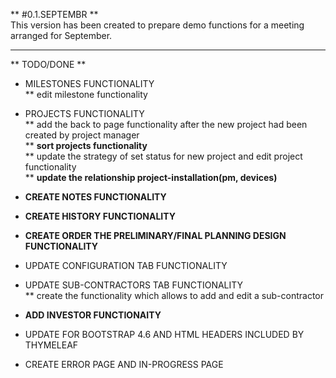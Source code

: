 ** #0.1.SEPTEMBR **  
This version has been created to prepare demo functions for a meeting arranged for September.

---

** TODO/DONE **

* MILESTONES FUNCTIONALITY  
 ** edit milestone functionality
 
* PROJECTS FUNCTIONALITY  
 ** add the back to page functionality after the new project had been created by project manager  
 ** **sort projects functionality**     
 ** update the strategy of set status for new project and edit project functionality  
 ** **update the relationship project-installation(pm, devices)**

* **CREATE NOTES FUNCTIONALITY**    

* **CREATE HISTORY FUNCTIONALITY**    

* **CREATE ORDER THE PRELIMINARY/FINAL PLANNING DESIGN FUNCTIONALITY**        

* UPDATE CONFIGURATION TAB FUNCTIONALITY  

* UPDATE SUB-CONTRACTORS TAB FUNCTIONALITY  
 ** create the functionality which allows to add and edit a sub-contractor

* **ADD INVESTOR FUNCTIONAITY**  
 
* UPDATE FOR BOOTSTRAP 4.6 AND HTML HEADERS INCLUDED BY THYMELEAF

* CREATE ERROR PAGE AND IN-PROGRESS PAGE

